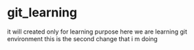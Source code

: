 # git_learning
it will created only for learning purpose
here we are learning git environment
this is the second change that i m doing
